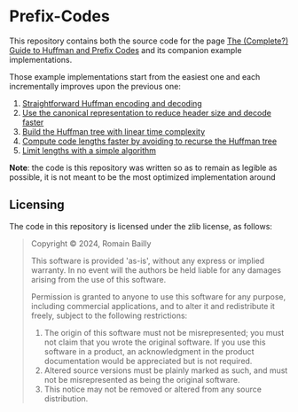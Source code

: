 Prefix-Codes
============

This repository contains both the source code for the page [The (Complete?) Guide to Huffman and Prefix Codes](https://romigrou.github.io/prefix-codes/)
and its companion example implementations.

Those example implementations start from the easiest one and each incrementally
improves upon the previous one:
  1. [Straightforward Huffman encoding and decoding](src/01-naive-huffman.cpp)
  2. [Use the canonical representation to reduce header size and decode faster](src/02-canonical-huffman.cpp)
  3. [Build the Huffman tree with linear time complexity](src/03-fast-huffman.cpp)
  4. [Compute code lengths faster by avoiding to recurse the Huffman tree](src/04-fast-lengths.cpp)
  5. [Limit lengths with a simple algorithm](src/05-dumb-length-limiting.cpp)

**Note**: the code is this repository was written so as to remain as legible as possible,
          it is not meant to be the most optimized implementation around

Licensing
---------

The code in this repository is licensed under the zlib license, as follows:

> Copyright © 2024, Romain Bailly
>
> This software is provided 'as-is', without any express or implied
> warranty.  In no event will the authors be held liable for any damages
> arising from the use of this software.
>
> Permission is granted to anyone to use this software for any purpose,
> including commercial applications, and to alter it and redistribute it
> freely, subject to the following restrictions:
>
> 1. The origin of this software must not be misrepresented; you must not
>    claim that you wrote the original software. If you use this software
>    in a product, an acknowledgment in the product documentation would be
>    appreciated but is not required.
> 2. Altered source versions must be plainly marked as such, and must not be
>    misrepresented as being the original software.
> 3. This notice may not be removed or altered from any source distribution.
